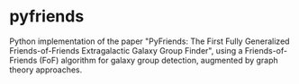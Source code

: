 # pyfriends
Python implementation of the paper "PyFriends: The First Fully Generalized Friends-of-Friends Extragalactic Galaxy Group Finder", using a Friends-of-Friends (FoF) algorithm for galaxy group detection, augmented by graph theory approaches. 
